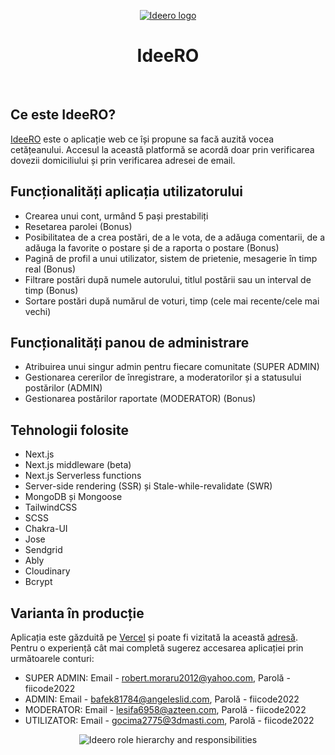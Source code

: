 <p align="center">
  <a href="https://ideero.vercel.app/">
    <img src="https://github.com/Frostyezz/ideero/blob/main/public/apple-touch-icon.png?raw=true" alt="Ideero logo"/>
  </a>
</p>

<h1 align="center">IdeeRO</h1>

<br>

## Ce este IdeeRO?

[IdeeRO](https://ideero.vercel.app/) este o aplicație web ce își propune sa facă auzită vocea cetățeanului. Accesul la această platformă se acordă doar prin verificarea dovezii domiciliului și prin verificarea adresei de email. 

## Funcționalități aplicația utilizatorului

- Crearea unui cont, urmând 5 pași prestabiliți
- Resetarea parolei (Bonus)
- Posibilitatea de a crea postări, de a le vota, de a adăuga comentarii, de a adăuga la favorite o postare și de a raporta o postare (Bonus)
- Pagină de profil a unui utilizator, sistem de prietenie, mesagerie în timp real (Bonus)
- Filtrare postări după numele autorului, titlul postării sau un interval de timp (Bonus)
- Sortare postări după numărul de voturi, timp (cele mai recente/cele mai vechi)

## Funcționalități panou de administrare

- Atribuirea unui singur admin pentru fiecare comunitate (SUPER ADMIN)
- Gestionarea cererilor de înregistrare, a moderatorilor și a statusului postărilor (ADMIN)
- Gestionarea postărilor raportate (MODERATOR) (Bonus)

## Tehnologii folosite

- Next.js
- Next.js middleware (beta)
- Next.js Serverless functions
- Server-side rendering (SSR) și Stale-while-revalidate (SWR)
- MongoDB și Mongoose
- TailwindCSS
- SCSS
- Chakra-UI
- Jose
- Sendgrid
- Ably
- Cloudinary
- Bcrypt

## Varianta în producție
Aplicația este găzduită pe [Vercel](https://vercel.com/) și poate fi vizitată la această [adresă](https://ideero.vercel.app/). Pentru o experiență cât mai completă sugerez accesarea aplicației prin următoarele conturi:

- SUPER ADMIN: Email - robert.moraru2012@yahoo.com, Parolă - fiicode2022
- ADMIN: Email - bafek81784@angeleslid.com, Parolă - fiicode2022
- MODERATOR: Email - lesifa6958@azteen.com, Parolă - fiicode2022
- UTILIZATOR: Email - gocima2775@3dmasti.com, Parolă - fiicode2022

<p align="center">
    <img src="https://res.cloudinary.com/diuccggyo/image/upload/v1652094521/fiicode/ideero_roluri_emc3kc.png" alt="Ideero role hierarchy and responsibilities"/>
</p>
